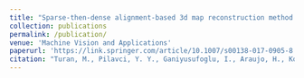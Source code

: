```yaml
---
title: "Sparse-then-dense alignment-based 3d map reconstruction method for endoscopic capsule robots"
collection: publications
permalink: /publication/
venue: 'Machine Vision and Applications'
paperurl: 'https://link.springer.com/article/10.1007/s00138-017-0905-8'
citation: "Turan, M., Pilavci, Y. Y., Ganiyusufoglu, I., Araujo, H., Konukoglu, E., & Sitti, M. (2018). <b>Sparse-then-dense alignment-based 3d map reconstruction method for endoscopic capsule robots.</b> <i>Machine Vision and Applications</i>, 29(2), 345-359."
---
```

